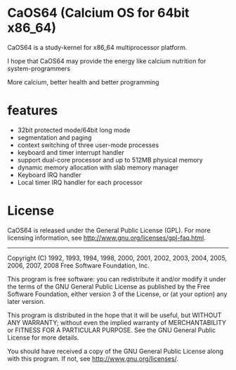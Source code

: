 
CaOS64 (Calcium OS for 64bit x86_64)
====================================

CaOS64 is a study-kernel for x86_64 multiprocessor platform.

I hope that CaOS64 may provide the energy like calcium nutrition for system-programmers

More calcium, better health and better programming

features
========
* 32bit protected mode/64bit long mode
* segmentation and paging
* context switching of three user-mode processes
* keyboard and timer interrupt handler
* support dual-core processor and up to 512MB physical memory
* dynamic memory allocation with slab memory manager
* Keyboard IRQ handler
* Local timer IRQ handler for each processor


License
=========
CaOS64 is released under the General Public License (GPL).
For more licensing information, see
<http://www.gnu.org/licenses/gpl-faq.html>.

-----

Copyright (C) 1992, 1993, 1994, 1998, 2000, 2001, 2002, 2003, 2004,
2005, 2006, 2007, 2008 Free Software Foundation, Inc.

This program is free software: you can redistribute it and/or modify
it under the terms of the GNU General Public License as published by
the Free Software Foundation, either version 3 of the License, or
(at your option) any later version.

This program is distributed in the hope that it will be useful,
but WITHOUT ANY WARRANTY; without even the implied warranty of
MERCHANTABILITY or FITNESS FOR A PARTICULAR PURPOSE.  See the
GNU General Public License for more details.

You should have received a copy of the GNU General Public License
along with this program.  If not, see <http://www.gnu.org/licenses/>.
